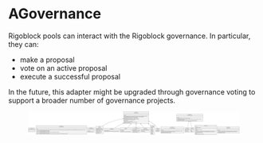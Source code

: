 # AGovernance

Rigoblock pools can interact with the Rigoblock governance. In particular, they can:

* make a proposal
* vote on an active proposal
* execute a successful proposal

In the future, this adapter might be upgraded through governance voting to support a broader number of governance projects.

<figure><img src="../../../../.gitbook/assets/agovernance.svg" alt=""><figcaption></figcaption></figure>
